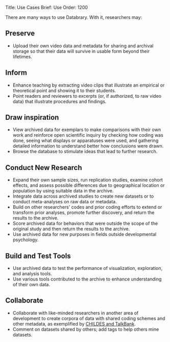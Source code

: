 Title: Use Cases
Brief: Use
Order: 1200

There are many ways to use Databrary. With it, researchers may:

## Preserve
- Upload their own video data and metadata for sharing and archival storage so that their data will survive in usable form beyond their lifetimes.

## Inform
- Enhance teaching by extracting video clips that illustrate an empirical or theoretical point and showing it to their students.
- Point readers and reviewers to excerpts (or, if authorized, to raw video data) that illustrate procedures and findings.

## Draw inspiration
- View archived data for exemplars to make comparisons with their own work and reinforce open scientific inquiry by checking how coding was done, seeing what displays or apparatuses were used, and gathering detailed information to understand better how conclusions were drawn.
- Browse the database to stimulate ideas that lead to further research.

## Conduct New Research
- Expand their own sample sizes, run replication studies, examine cohort effects, and assess possible differences due to geographical location or population by using suitable data in the archive.
- Integrate data across archived studies to create new datasets or to conduct meta-analyses on raw data or metadata.
- Build on other researchers' codes and prior coding efforts to extend or transform prior analyses, promote further discovery, and return the results to the archive.
- Score archived data for behaviors that were outside the scope of the original study and then return the results to the archive.
- Use archived data for new purposes in fields outside developmental psychology.

## Build and Test Tools
- Use archived data to test the performance of visualization, exploration, and analysis tools.
- Use various tools contributed to the archive to enhance understanding of their own data.

## Collaborate
- Collaborate with like-minded researchers in another area of development to create corpora of data with shared coding schemes and other metadata, as exemplified by [CHILDES and TalkBank](http://talkbank.org).
- Comment on datasets shared by others; add tags to help others mine datasets.
